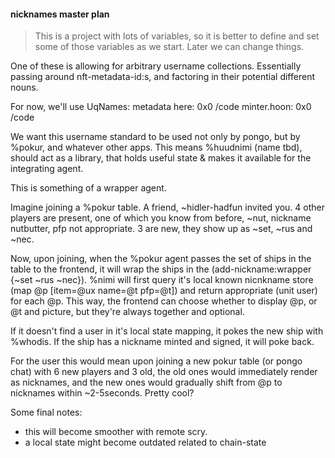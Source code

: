 #### nicknames master plan

>This is a project with lots of variables, so it is better to define and set some of those variables as we start. Later we can change things. 

One of these is allowing for arbitrary username collections. Essentially passing around nft-metadata-id:s, and factoring in their potential different nouns. 

For now, we'll use UqNames: 
	metadata here: 0x0 /code
	minter.hoon: 0x0 /code

We want this username standard to be used not only by pongo, but by %pokur, and whatever other apps. This means %huudnimi (name tbd), should act as a library, that holds useful state & makes it available for the integrating agent.

This is something of a wrapper agent.

Imagine joining a %pokur table. A friend, ~hidler-hadfun invited you. 4 other players are present, one of which you know from before, ~nut, nickname nutbutter, pfp not appropriate. 3 are new, they show up as ~set, ~rus and ~nec. 

Now, upon joining, when the %pokur agent passes the set of ships in the table to the frontend, it will wrap the ships in the (add-nickname:wrapper {~set ~rus ~nec}). %nimi will first query it's local known nicnkname store (map @p [item=@ux name=@t pfp=@t]) and return appropriate (unit user) for each @p. This way, the frontend can choose whether to display @p, or @t and picture, but they're always together and optional. 

If it doesn't find a user in it's local state mapping, it pokes the new ship with %whodis. If the ship has a nickname minted and signed, it will poke back.

For the user this would mean upon joining a new pokur table (or pongo chat) with 6 new players and 3 old, the old ones would immediately render as nicknames, and the new ones would gradually shift from @p to nicknames within ~2-5seconds. Pretty cool? 

Some final notes:
- this will become smoother with remote scry.
- a local state might become outdated related to chain-state



